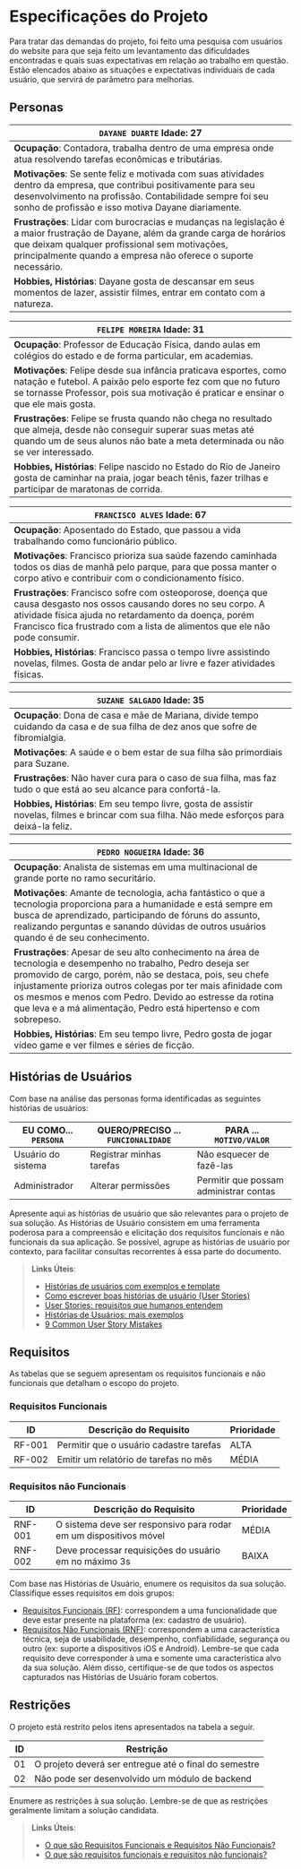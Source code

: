 # Especificações do Projeto

Para tratar das demandas do projeto, foi feito uma pesquisa com usuários do website para que seja feito um levantamento das dificuldades encontradas e quais suas expectativas em relação ao trabalho em questão. Estão elencados abaixo as situações e expectativas individuais de cada usuário, que servirá de parâmetro para melhorias.

## Personas

|`DAYANE DUARTE` Idade: 27|
|------------------------------|
|**Ocupação**: Contadora, trabalha dentro de uma empresa onde atua resolvendo tarefas econômicas e tributárias.|
|**Motivações**: Se sente feliz e motivada com suas atividades dentro da empresa, que contribui positivamente para seu desenvolvimento na profissão. Contabilidade sempre foi seu sonho de profissão e isso motiva Dayane diariamente.|
|**Frustrações**: Lidar com burocracias e mudanças na legislação é a maior frustração de Dayane, além da grande carga de horários que deixam qualquer profissional sem motivações, principalmente quando a empresa não oferece o suporte necessário.|
|**Hobbies, Histórias**: Dayane gosta de descansar em seus momentos de lazer, assistir filmes, entrar em contato com a natureza.|


|`FELIPE MOREIRA` Idade: 31|
|------------------------------|
|**Ocupação**:  Professor de Educação Física, dando aulas em colégios do estado e de forma particular, em academias.|
|**Motivações**: Felipe desde sua infância praticava esportes, como natação e futebol. A paixão pelo esporte fez com que no futuro se tornasse Professor, pois sua motivação é praticar e ensinar o que ele mais gosta.|
|**Frustrações**: Felipe se frusta quando não chega no resultado que almeja, desde não conseguir superar suas metas até quando um de seus alunos não bate a meta determinada ou não se ver interessado.|
|**Hobbies, Histórias**: Felipe nascido no Estado do Rio de Janeiro gosta de caminhar na praia, jogar beach tênis, fazer trilhas e participar de maratonas de corrida.|


|`FRANCISCO ALVES` Idade: 67|
|------------------------------|
|**Ocupação**:  Aposentado do Estado, que passou a vida trabalhando como funcionário público.|
|**Motivações**: Francisco prioriza sua saúde fazendo caminhada todos os dias de manhã pelo parque, para que possa manter o corpo ativo e contribuir com o condicionamento físico.|
|**Frustrações**: Francisco sofre com osteoporose, doença que causa desgasto nos ossos causando dores no seu corpo. A atividade física ajuda no retardamento da doença, porém Francisco fica frustrado com a lista de alimentos que ele não pode consumir.|
|**Hobbies, Histórias**: Francisco passa o tempo livre assistindo novelas, filmes. Gosta de andar pelo ar livre e fazer atividades físicas.|


|`SUZANE SALGADO` Idade: 35|
|------------------------------|
|**Ocupação**:  Dona de casa e mãe de Mariana, divide tempo cuidando da casa e de sua filha de dez anos que sofre de fibromialgia.|
|**Motivações**: A saúde e o bem estar de sua filha são primordiais para Suzane.|
|**Frustrações**: Não haver cura para o caso de sua filha, mas faz tudo o que está ao seu alcance para confortá-la.|
|**Hobbies, Histórias**: Em seu tempo livre, gosta de assistir novelas, filmes e brincar com sua filha. Não mede esforços para deixá-la feliz.|

|`PEDRO NOGUEIRA` Idade: 36|
|------------------------------|
|**Ocupação**:  Analista de sistemas em uma multinacional de grande porte no ramo securitário.|
|**Motivações**: Amante de tecnologia, acha fantástico o que a tecnologia proporciona para a humanidade e está sempre em busca de aprendizado, participando de fóruns do assunto, realizando perguntas e sanando dúvidas de outros usuários quando é de seu conhecimento.|
|**Frustrações**: Apesar de seu alto conhecimento na área de tecnologia e desempenho no trabalho, Pedro deseja ser promovido de cargo, porém, não se destaca, pois, seu chefe injustamente prioriza outros colegas por ter mais afinidade com os mesmos e menos com Pedro. Devido ao estresse da rotina que leva e a má alimentação, Pedro está hipertenso e com sobrepeso.|
|**Hobbies, Histórias**: Em seu tempo livre, Pedro gosta de jogar vídeo game e ver filmes e séries de ficção.|

## Histórias de Usuários

Com base na análise das personas forma identificadas as seguintes histórias de usuários:

|EU COMO... `PERSONA`| QUERO/PRECISO ... `FUNCIONALIDADE` |PARA ... `MOTIVO/VALOR`                 |
|--------------------|------------------------------------|----------------------------------------|
|Usuário do sistema  | Registrar minhas tarefas           | Não esquecer de fazê-las               |
|Administrador       | Alterar permissões                 | Permitir que possam administrar contas |

Apresente aqui as histórias de usuário que são relevantes para o projeto de sua solução. As Histórias de Usuário consistem em uma ferramenta poderosa para a compreensão e elicitação dos requisitos funcionais e não funcionais da sua aplicação. Se possível, agrupe as histórias de usuário por contexto, para facilitar consultas recorrentes à essa parte do documento.

> **Links Úteis**:
> - [Histórias de usuários com exemplos e template](https://www.atlassian.com/br/agile/project-management/user-stories)
> - [Como escrever boas histórias de usuário (User Stories)](https://medium.com/vertice/como-escrever-boas-users-stories-hist%C3%B3rias-de-usu%C3%A1rios-b29c75043fac)
> - [User Stories: requisitos que humanos entendem](https://www.luiztools.com.br/post/user-stories-descricao-de-requisitos-que-humanos-entendem/)
> - [Histórias de Usuários: mais exemplos](https://www.reqview.com/doc/user-stories-example.html)
> - [9 Common User Story Mistakes](https://airfocus.com/blog/user-story-mistakes/)

## Requisitos

As tabelas que se seguem apresentam os requisitos funcionais e não funcionais que detalham o escopo do projeto.

### Requisitos Funcionais

|ID    | Descrição do Requisito  | Prioridade |
|------|-----------------------------------------|----|
|RF-001| Permitir que o usuário cadastre tarefas | ALTA | 
|RF-002| Emitir um relatório de tarefas no mês   | MÉDIA |


### Requisitos não Funcionais

|ID     | Descrição do Requisito  |Prioridade |
|-------|-------------------------|----|
|RNF-001| O sistema deve ser responsivo para rodar em um dispositivos móvel | MÉDIA | 
|RNF-002| Deve processar requisições do usuário em no máximo 3s |  BAIXA | 

Com base nas Histórias de Usuário, enumere os requisitos da sua solução. Classifique esses requisitos em dois grupos:

- [Requisitos Funcionais
 (RF)](https://pt.wikipedia.org/wiki/Requisito_funcional):
 correspondem a uma funcionalidade que deve estar presente na
  plataforma (ex: cadastro de usuário).
- [Requisitos Não Funcionais
  (RNF)](https://pt.wikipedia.org/wiki/Requisito_n%C3%A3o_funcional):
  correspondem a uma característica técnica, seja de usabilidade,
  desempenho, confiabilidade, segurança ou outro (ex: suporte a
  dispositivos iOS e Android).
Lembre-se que cada requisito deve corresponder à uma e somente uma
característica alvo da sua solução. Além disso, certifique-se de que
todos os aspectos capturados nas Histórias de Usuário foram cobertos.

## Restrições

O projeto está restrito pelos itens apresentados na tabela a seguir.

|ID| Restrição                                             |
|--|-------------------------------------------------------|
|01| O projeto deverá ser entregue até o final do semestre |
|02| Não pode ser desenvolvido um módulo de backend        |


Enumere as restrições à sua solução. Lembre-se de que as restrições geralmente limitam a solução candidata.

> **Links Úteis**:
> - [O que são Requisitos Funcionais e Requisitos Não Funcionais?](https://codificar.com.br/requisitos-funcionais-nao-funcionais/)
> - [O que são requisitos funcionais e requisitos não funcionais?](https://analisederequisitos.com.br/requisitos-funcionais-e-requisitos-nao-funcionais-o-que-sao/)
